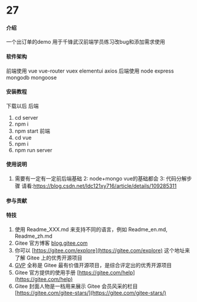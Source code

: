 # 27

#### 介绍
一个出订单的demo  用于千锋武汉前端学员练习改bug和添加需求使用



#### 软件架构
前端使用 vue vue-router  vuex  elementui  axios
后端使用 node  express    mongodb  mongoose

#### 安装教程
下载以后 
后端
1.  cd   server     
2.  npm   i
3.  npm   start
前端
1. cd  vue
2. npm  i
3. npm run  server


#### 使用说明

1.  需要有一定有一定前后端基础
2:  node+mongo  vue的基础都会
3:  代码分解步骤 请看:https://blog.csdn.net/ldc121xy716/article/details/109285311

#### 参与贡献

#### 特技

1.  使用 Readme\_XXX.md 来支持不同的语言，例如 Readme\_en.md, Readme\_zh.md
2.  Gitee 官方博客 [blog.gitee.com](https://blog.gitee.com)
3.  你可以 [https://gitee.com/explore](https://gitee.com/explore) 这个地址来了解 Gitee 上的优秀开源项目
4.  [GVP](https://gitee.com/gvp) 全称是 Gitee 最有价值开源项目，是综合评定出的优秀开源项目
5.  Gitee 官方提供的使用手册 [https://gitee.com/help](https://gitee.com/help)
6.  Gitee 封面人物是一档用来展示 Gitee 会员风采的栏目 [https://gitee.com/gitee-stars/](https://gitee.com/gitee-stars/)
